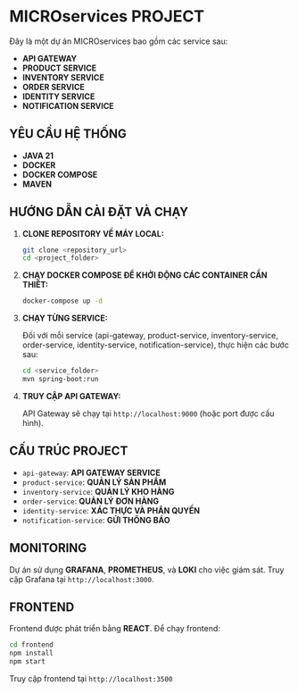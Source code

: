 # MICROservices PROJECT

Đây là một dự án MICROservices bao gồm các service sau:
- **API GATEWAY**
- **PRODUCT SERVICE**
- **INVENTORY SERVICE**
- **ORDER SERVICE**
- **IDENTITY SERVICE**
- **NOTIFICATION SERVICE**

## YÊU CẦU HỆ THỐNG

- **JAVA 21**
- **DOCKER**
- **DOCKER COMPOSE**
- **MAVEN**

## HƯỚNG DẪN CÀI ĐẶT VÀ CHẠY

1. **CLONE REPOSITORY VỀ MÁY LOCAL:**

   ```bash
   git clone <repository_url>
   cd <project_folder>
   ```

2. **CHẠY DOCKER COMPOSE ĐỂ KHỞI ĐỘNG CÁC CONTAINER CẦN THIẾT:**

   ```bash
   docker-compose up -d
   ```

3. **CHẠY TỪNG SERVICE:**

   Đối với mỗi service (api-gateway, product-service, inventory-service, order-service, identity-service, notification-service), thực hiện các bước sau:

   ```bash
   cd <service_folder>
   mvn spring-boot:run
   ```

4. **TRUY CẬP API GATEWAY:**

   API Gateway sẽ chạy tại `http://localhost:9000` (hoặc port được cấu hình).

## CẤU TRÚC PROJECT

- `api-gateway`: **API GATEWAY SERVICE**
- `product-service`: **QUẢN LÝ SẢN PHẨM**
- `inventory-service`: **QUẢN LÝ KHO HÀNG**
- `order-service`: **QUẢN LÝ ĐƠN HÀNG**
- `identity-service`: **XÁC THỰC VÀ PHÂN QUYỀN**
- `notification-service`: **GỬI THÔNG BÁO**

## MONITORING

Dự án sử dụng **GRAFANA**, **PROMETHEUS**, và **LOKI** cho việc giám sát. Truy cập Grafana tại `http://localhost:3000`.

## FRONTEND

Frontend được phát triển bằng **REACT**. Để chạy frontend:
``` bash
cd frontend
npm install
npm start
```
Truy cập frontend tại `http://localhost:3500`
